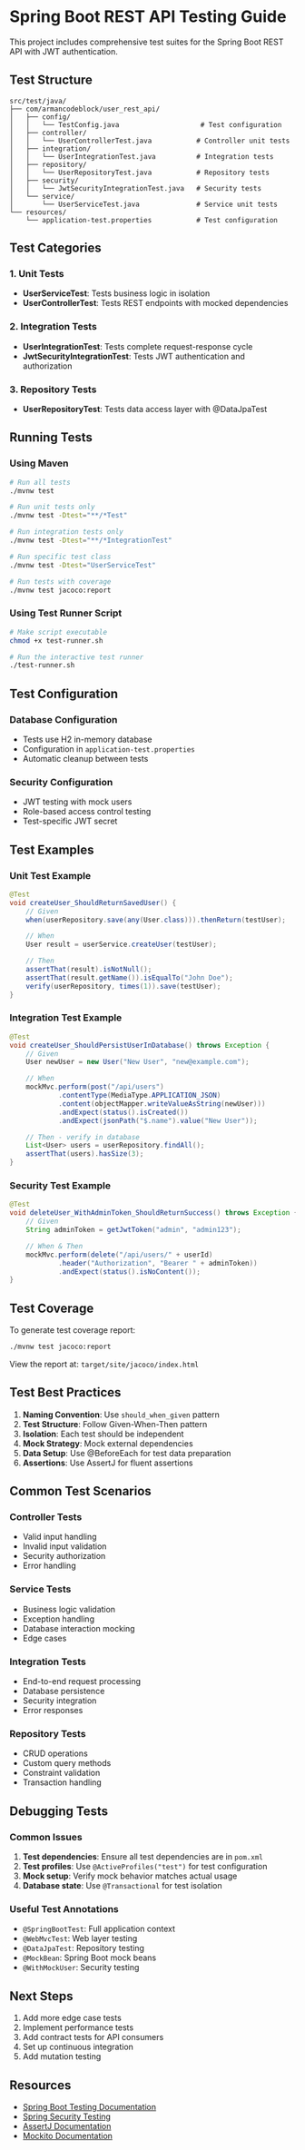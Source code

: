 # Spring Boot REST API Testing Guide

This project includes comprehensive test suites for the Spring Boot REST API with JWT authentication.

## Test Structure

```
src/test/java/
├── com/armancodeblock/user_rest_api/
│   ├── config/
│   │   └── TestConfig.java                    # Test configuration
│   ├── controller/
│   │   └── UserControllerTest.java           # Controller unit tests
│   ├── integration/
│   │   └── UserIntegrationTest.java          # Integration tests
│   ├── repository/
│   │   └── UserRepositoryTest.java           # Repository tests
│   ├── security/
│   │   └── JwtSecurityIntegrationTest.java   # Security tests
│   └── service/
│       └── UserServiceTest.java              # Service unit tests
└── resources/
    └── application-test.properties           # Test configuration
```

## Test Categories

### 1. Unit Tests

- **UserServiceTest**: Tests business logic in isolation
- **UserControllerTest**: Tests REST endpoints with mocked dependencies

### 2. Integration Tests

- **UserIntegrationTest**: Tests complete request-response cycle
- **JwtSecurityIntegrationTest**: Tests JWT authentication and authorization

### 3. Repository Tests

- **UserRepositoryTest**: Tests data access layer with @DataJpaTest

## Running Tests

### Using Maven

```bash
# Run all tests
./mvnw test

# Run unit tests only
./mvnw test -Dtest="**/*Test"

# Run integration tests only
./mvnw test -Dtest="**/*IntegrationTest"

# Run specific test class
./mvnw test -Dtest="UserServiceTest"

# Run tests with coverage
./mvnw test jacoco:report
```

### Using Test Runner Script

```bash
# Make script executable
chmod +x test-runner.sh

# Run the interactive test runner
./test-runner.sh
```

## Test Configuration

### Database Configuration

- Tests use H2 in-memory database
- Configuration in `application-test.properties`
- Automatic cleanup between tests

### Security Configuration

- JWT testing with mock users
- Role-based access control testing
- Test-specific JWT secret

## Test Examples

### Unit Test Example

```java
@Test
void createUser_ShouldReturnSavedUser() {
    // Given
    when(userRepository.save(any(User.class))).thenReturn(testUser);

    // When
    User result = userService.createUser(testUser);

    // Then
    assertThat(result).isNotNull();
    assertThat(result.getName()).isEqualTo("John Doe");
    verify(userRepository, times(1)).save(testUser);
}
```

### Integration Test Example

```java
@Test
void createUser_ShouldPersistUserInDatabase() throws Exception {
    // Given
    User newUser = new User("New User", "new@example.com");

    // When
    mockMvc.perform(post("/api/users")
            .contentType(MediaType.APPLICATION_JSON)
            .content(objectMapper.writeValueAsString(newUser)))
            .andExpect(status().isCreated())
            .andExpect(jsonPath("$.name").value("New User"));

    // Then - verify in database
    List<User> users = userRepository.findAll();
    assertThat(users).hasSize(3);
}
```

### Security Test Example

```java
@Test
void deleteUser_WithAdminToken_ShouldReturnSuccess() throws Exception {
    // Given
    String adminToken = getJwtToken("admin", "admin123");

    // When & Then
    mockMvc.perform(delete("/api/users/" + userId)
            .header("Authorization", "Bearer " + adminToken))
            .andExpect(status().isNoContent());
}
```

## Test Coverage

To generate test coverage report:

```bash
./mvnw test jacoco:report
```

View the report at: `target/site/jacoco/index.html`

## Test Best Practices

1. **Naming Convention**: Use `should_when_given` pattern
2. **Test Structure**: Follow Given-When-Then pattern
3. **Isolation**: Each test should be independent
4. **Mock Strategy**: Mock external dependencies
5. **Data Setup**: Use @BeforeEach for test data preparation
6. **Assertions**: Use AssertJ for fluent assertions

## Common Test Scenarios

### Controller Tests

- Valid input handling
- Invalid input validation
- Security authorization
- Error handling

### Service Tests

- Business logic validation
- Exception handling
- Database interaction mocking
- Edge cases

### Integration Tests

- End-to-end request processing
- Database persistence
- Security integration
- Error responses

### Repository Tests

- CRUD operations
- Custom query methods
- Constraint validation
- Transaction handling

## Debugging Tests

### Common Issues

1. **Test dependencies**: Ensure all test dependencies are in `pom.xml`
2. **Test profiles**: Use `@ActiveProfiles("test")` for test configuration
3. **Mock setup**: Verify mock behavior matches actual usage
4. **Database state**: Use `@Transactional` for test isolation

### Useful Test Annotations

- `@SpringBootTest`: Full application context
- `@WebMvcTest`: Web layer testing
- `@DataJpaTest`: Repository testing
- `@MockBean`: Spring Boot mock beans
- `@WithMockUser`: Security testing

## Next Steps

1. Add more edge case tests
2. Implement performance tests
3. Add contract tests for API consumers
4. Set up continuous integration
5. Add mutation testing

## Resources

- [Spring Boot Testing Documentation](https://docs.spring.io/spring-boot/docs/current/reference/html/spring-boot-features.html#boot-features-testing)
- [Spring Security Testing](https://docs.spring.io/spring-security/site/docs/current/reference/html5/#test)
- [AssertJ Documentation](https://assertj.github.io/doc/)
- [Mockito Documentation](https://javadoc.io/doc/org.mockito/mockito-core/latest/org/mockito/Mockito.html)
